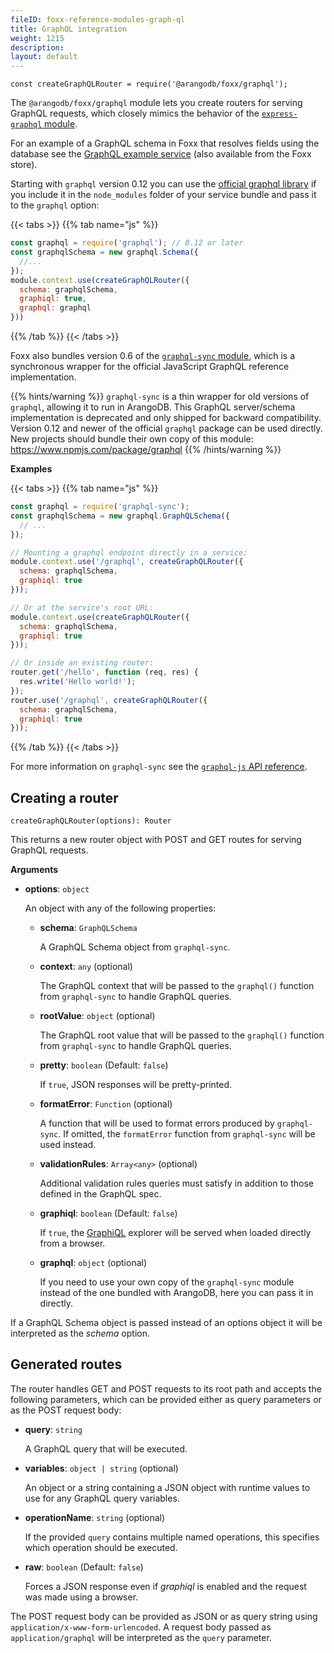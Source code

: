 ```yaml
---
fileID: foxx-reference-modules-graph-ql
title: GraphQL integration
weight: 1215
description: 
layout: default
---
```

`const createGraphQLRouter = require('@arangodb/foxx/graphql');`

The `@arangodb/foxx/graphql` module lets you create routers for serving
GraphQL requests, which closely mimics the behavior of the
[`express-graphql` module](https://github.com/graphql/express-graphql).

For an example of a GraphQL schema in Foxx that resolves fields using the
database see the [GraphQL example service](https://github.com/arangodb-foxx/demo-graphql)
(also available from the Foxx store).

Starting with `graphql` version 0.12 you can use the
[official graphql library](https://github.com/graphql/graphql-js)
if you include it in the `node_modules` folder of your service bundle and pass
it to the `graphql` option:

{{< tabs >}}
{{% tab name="js" %}}
```js
const graphql = require('graphql'); // 0.12 or later
const graphqlSchema = new graphql.Schema({
  //...
});
module.context.use(createGraphQLRouter({
  schema: graphqlSchema,
  graphiql: true,
  graphql: graphql
}))
```
{{% /tab %}}
{{< /tabs >}}

Foxx also bundles version 0.6 of the
[`graphql-sync` module](https://www.npmjs.com/package/graphql-sync),
which is a synchronous wrapper for the official JavaScript GraphQL reference
implementation.

{{% hints/warning %}}
`graphql-sync` is a thin wrapper for old versions of `graphql`, allowing it
to run in ArangoDB. This GraphQL server/schema implementation is deprecated
and only shipped for backward compatibility. Version 0.12 and newer of the
official `graphql` package can be used directly. New projects should bundle
their own copy of this module: <https://www.npmjs.com/package/graphql>
{{% /hints/warning %}}

**Examples**

{{< tabs >}}
{{% tab name="js" %}}
```js
const graphql = require('graphql-sync');
const graphqlSchema = new graphql.GraphQLSchema({
  // ...
});

// Mounting a graphql endpoint directly in a service:
module.context.use('/graphql', createGraphQLRouter({
  schema: graphqlSchema,
  graphiql: true
}));

// Or at the service's root URL:
module.context.use(createGraphQLRouter({
  schema: graphqlSchema,
  graphiql: true
}));

// Or inside an existing router:
router.get('/hello', function (req, res) {
  res.write('Hello world!');
});
router.use('/graphql', createGraphQLRouter({
  schema: graphqlSchema,
  graphiql: true
}));
```
{{% /tab %}}
{{< /tabs >}}

For more information on `graphql-sync` see the
[`graphql-js` API reference](http://graphql.org/docs/api-reference-graphql/).

## Creating a router

`createGraphQLRouter(options): Router`

This returns a new router object with POST and GET routes for serving GraphQL requests.

**Arguments**

* **options**: `object`

  An object with any of the following properties:

  * **schema**: `GraphQLSchema`

    A GraphQL Schema object from `graphql-sync`.

  * **context**: `any` (optional)

    The GraphQL context that will be passed to the `graphql()` function from
    `graphql-sync` to handle GraphQL queries.

  * **rootValue**: `object` (optional)

    The GraphQL root value that will be passed to the `graphql()` function
    from `graphql-sync` to handle GraphQL queries.

  * **pretty**: `boolean` (Default: `false`)

    If `true`, JSON responses will be pretty-printed.

  * **formatError**: `Function` (optional)

    A function that will be used to format errors produced by `graphql-sync`.
    If omitted, the `formatError` function from `graphql-sync` will be used instead.

  * **validationRules**: `Array<any>` (optional)

    Additional validation rules queries must satisfy in addition to those
    defined in the GraphQL spec.

  * **graphiql**: `boolean` (Default: `false`)

    If `true`, the [GraphiQL](https://github.com/graphql/graphiql) explorer
    will be served when loaded directly from a browser.

  * **graphql**: `object` (optional)

    If you need to use your own copy of the `graphql-sync` module instead of
    the one bundled with ArangoDB, here you can pass it in directly.

If a GraphQL Schema object is passed instead of an options object it will be
interpreted as the *schema* option.

## Generated routes

The router handles GET and POST requests to its root path and accepts the
following parameters, which can be provided either as query parameters or
as the POST request body:

* **query**: `string`

  A GraphQL query that will be executed.

* **variables**: `object | string` (optional)

  An object or a string containing a JSON object with runtime values to use
  for any GraphQL query variables.

* **operationName**: `string` (optional)

  If the provided `query` contains multiple named operations, this specifies
  which operation should be executed.

* **raw**: `boolean` (Default: `false`)

  Forces a JSON response even if *graphiql* is enabled and the request was
  made using a browser.

The POST request body can be provided as JSON or as query string using
`application/x-www-form-urlencoded`. A request body passed as
`application/graphql` will be interpreted as the `query` parameter.

